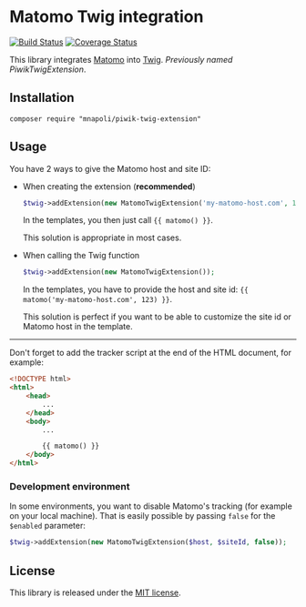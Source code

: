 # Matomo Twig integration

[![Build Status](https://travis-ci.org/mnapoli/MatomoTwigExtension.svg)](https://travis-ci.org/mnapoli/MatomoTwigExtension)
[![Coverage Status](https://img.shields.io/coveralls/mnapoli/MatomoTwigExtension.svg)](https://coveralls.io/r/mnapoli/MatomoTwigExtension)

This library integrates [Matomo](https://matomo.org//) into [Twig](https://twig.symfony.com/). _Previously named PiwikTwigExtension_.

## Installation

    composer require "mnapoli/piwik-twig-extension"

## Usage

You have 2 ways to give the Matomo host and site ID:

- When creating the extension (**recommended**)

    ```php
    $twig->addExtension(new MatomoTwigExtension('my-matomo-host.com', 123));
    ```

    In the templates, you then just call `{{ matomo() }}`.

    This solution is appropriate in most cases.

- When calling the Twig function

    ```php
    $twig->addExtension(new MatomoTwigExtension());
    ```

    In the templates, you have to provide the host and site id: `{{ matomo('my-matomo-host.com', 123) }}`.

    This solution is perfect if you want to be able to customize the site id or Matomo host in the template.

---

Don't forget to add the tracker script at the end of the HTML document, for example:

```html
<!DOCTYPE html>
<html>
    <head>
        ...
    </head>
    <body>
        ...

        {{ matomo() }}
    </body>
</html>
```

### Development environment

In some environments, you want to disable Matomo's tracking (for example on your local machine).
That is easily possible by passing `false` for the `$enabled` parameter:

```php
$twig->addExtension(new MatomoTwigExtension($host, $siteId, false));
```

## License

This library is released under the [MIT license](http://opensource.org/licenses/MIT).
